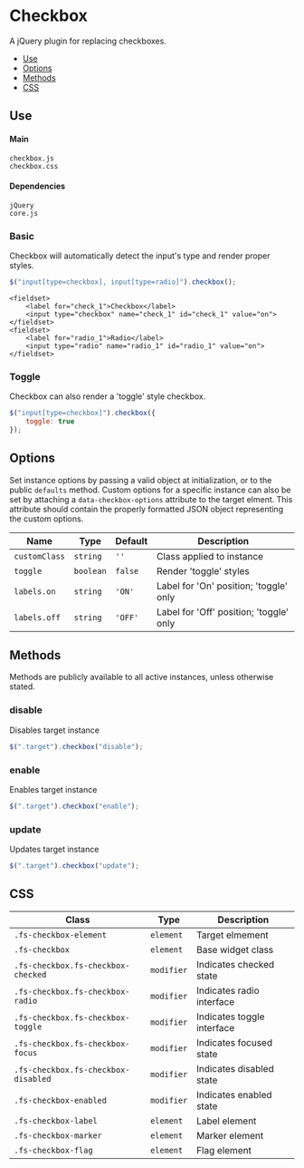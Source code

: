 # Checkbox

A jQuery plugin for replacing checkboxes.

* [Use](#use)
* [Options](#options)
* [Methods](#methods)
* [CSS](#css)

## Use 

#### Main

```markup
checkbox.js
checkbox.css
```

#### Dependencies

```markup
jQuery
core.js
```

### Basic

Checkbox will automatically detect the input's type and render proper styles.

```javascript
$("input[type=checkbox], input[type=radio]").checkbox();
```

```markup
<fieldset>
	<label for="check_1">Checkbox</label>
	<input type="checkbox" name="check_1" id="check_1" value="on">
</fieldset>
<fieldset>
	<label for="radio_1">Radio</label>
	<input type="radio" name="radio_1" id="radio_1" value="on">
</fieldset>
```

### Toggle

Checkbox can also render a 'toggle' style checkbox.

```javascript
$("input[type=checkbox]").checkbox({
	toggle: true
});
```

## Options

Set instance options by passing a valid object at initialization, or to the public `defaults` method. Custom options for a specific instance can also be set by attaching a `data-checkbox-options` attribute to the target elment. This attribute should contain the properly formatted JSON object representing the custom options.

| Name | Type | Default | Description |
| --- | --- | --- | --- |
| `customClass` | `string` | `''` | Class applied to instance |
| `toggle` | `boolean` | `false` | Render 'toggle' styles |
| `labels.on` | `string` | `'ON'` | Label for 'On' position; 'toggle' only |
| `labels.off` | `string` | `'OFF'` | Label for 'Off' position; 'toggle' only |

## Methods

Methods are publicly available to all active instances, unless otherwise stated.

### disable

Disables target instance

```javascript
$(".target").checkbox("disable");
```

### enable

Enables target instance

```javascript
$(".target").checkbox("enable");
```

### update

Updates target instance

```javascript
$(".target").checkbox("update");
```

## CSS

| Class | Type | Description |
| --- | --- | --- |
| `.fs-checkbox-element` | `element` | Target elmement |
| `.fs-checkbox` | `element` | Base widget class |
| `.fs-checkbox.fs-checkbox-checked` | `modifier` | Indicates checked state |
| `.fs-checkbox.fs-checkbox-radio` | `modifier` | Indicates radio interface |
| `.fs-checkbox.fs-checkbox-toggle` | `modifier` | Indicates toggle interface |
| `.fs-checkbox.fs-checkbox-focus` | `modifier` | Indicates focused state |
| `.fs-checkbox.fs-checkbox-disabled` | `modifier` | Indicates disabled state |
| `.fs-checkbox-enabled` | `modifier` | Indicates enabled state |
| `.fs-checkbox-label` | `element` | Label element |
| `.fs-checkbox-marker` | `element` | Marker element |
| `.fs-checkbox-flag` | `element` | Flag element |

